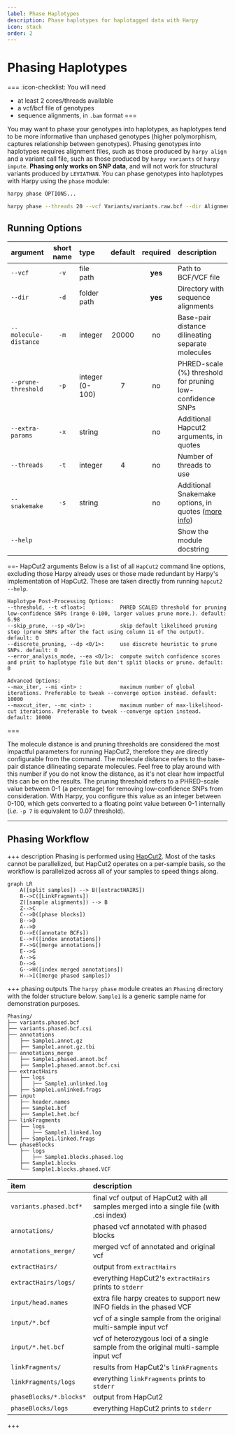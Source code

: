```yaml
---
label: Phase Haplotypes
description: Phase haplotypes for haplotagged data with Harpy
icon: stack
order: 2
---
```


# Phasing Haplotypes

===  :icon-checklist: You will need
- at least 2 cores/threads available
- a vcf/bcf file of genotypes
- sequence alignments, in `.bam` format
===

You may want to phase your genotypes into haplotypes, as haplotypes tend to be more informative
than unphased genotypes (higher polymorphism, captures relationship between genotypes). Phasing
genotypes into haplotypes requires alignment files, such as those produced by `harpy align` and
a variant call file, such as those produced by `harpy variants` or `harpy impute`. **Phasing only
works on SNP data**, and will not work for structural variants produced by `LEVIATHAN`. You can phase genotypes into haplotypes with Harpy using the `phase` module:

```bash usage
harpy phase OPTIONS... 
```
```bash example
harpy phase --threads 20 --vcf Variants/variants.raw.bcf --dir Alignments/ema 
```


## Running Options
| argument              | short name | type            | default | required | description                                                             |
|:----------------------|:----------:|:----------------|:-------:|:--------:|:------------------------------------------------------------------------|
| `--vcf`               |    `-v`    | file path       |         | **yes**  | Path to BCF/VCF file                                                    |
| `--dir`               |    `-d`    | folder path     |         | **yes**  | Directory with sequence alignments                                      |
| `--molecule-distance` |    `-m`    | integer         |  20000  |    no    | Base-pair distance dilineating separate molecules                       |
| `--prune-threshold`   |    `-p`    | integer (0-100) |    7    |    no    | PHRED-scale (%) threshold for pruning low-confidence SNPs               |
| `--extra-params`      |    `-x`    | string          |         |    no    | Additional Hapcut2 arguments, in quotes                                |
| `--threads`           |    `-t`    | integer         |    4    |    no    | Number of threads to use                                                |
| `--snakemake`         |    `-s`    | string          |         |    no    | Additional Snakemake options, in quotes ([more info](../getstarted.md/#adding-additional-snakamake-parameters))  |
| `--help`              |            |                 |         |          | Show the module docstring                                               |


==- HapCut2 arguments
Below is a list of all `HapCut2` command line options, excluding those Harpy already uses or those made redundant by Harpy's implementation of HapCut2.
These are taken directly from running `hapcut2 --help`.

``` hapcut2 arguments
Haplotype Post-Processing Options:
--threshold, --t <float>:           PHRED SCALED threshold for pruning low-confidence SNPs (range 0-100, larger values prune more.). default: 6.98
--skip_prune, --sp <0/1>:           skip default likelihood pruning step (prune SNPs after the fact using column 11 of the output). default: 0
--discrete_pruning, --dp <0/1>:     use discrete heuristic to prune SNPs. default: 0
--error_analysis_mode, --ea <0/1>:  compute switch confidence scores and print to haplotype file but don't split blocks or prune. default: 0

Advanced Options:
--max_iter, --mi <int> :            maximum number of global iterations. Preferable to tweak --converge option instead. default: 10000
--maxcut_iter, --mc <int> :         maximum number of max-likelihood-cut iterations. Preferable to tweak --converge option instead. default: 10000
```
===

The molecule distance is and pruning thresholds are considered the most impactful parameters
for running HapCut2, therefore they are directly configurable from the command. The molecule distance
refers to the base-pair distance dilineating separate molecules. Feel free to play around with this number 
if you do not know the distance, as it's not clear how impactful this can be on the results. The pruning 
threshold refers to a PHRED-scale value between 0-1 (a percentage) for removing low-confidence SNPs from consideration. 
With Harpy, you configure this value as an integer between 0-100, which gets converted to a floating point
value between 0-1 internally (_i.e._ `-p 7` is equivalent to 0.07 threshold).

---
## Phasing Workflow
+++ description
Phasing is performed using [HapCut2](https://github.com/vibansal/HapCUT2). Most of the tasks cannot
be parallelized, but HapCut2 operates on a per-sample basis, so the workflow is parallelized
across all of your samples to speed things along.

```mermaid
graph LR
    A([split samples]) --> B([extractHAIRS])
    B-->C([LinkFragments])
    Z([sample alignments]) --> B
    Z-->C
    C-->D([phase blocks])
    B-->D
    A-->D
    D-->E([annotate BCFs])
    E-->F([index annotations])
    F-->G([merge annotations])
    E-->G
    A-->G
    D-->G
    G-->H([index merged annotations])
    H-->I([merge phased samples])
```

+++ phasing outputs
The `harpy phase` module creates an `Phasing` directory with the folder structure below. `Sample1` is a generic sample name for demonstration purposes.

```
Phasing/
├── variants.phased.bcf
├── variants.phased.bcf.csi
├── annotations
│   ├── Sample1.annot.gz
│   ├── Sample1.annot.gz.tbi
├── annotations_merge
│   ├── Sample1.phased.annot.bcf
│   ├── Sample1.phased.annot.bcf.csi
├── extractHairs
│   ├── logs
│   │   ├── Sample1.unlinked.log
│   ├── Sample1.unlinked.frags
├── input
│   ├── header.names
│   ├── Sample1.bcf
│   ├── Sample1.het.bcf
├── linkFragments
│   ├── logs
│   │   ├── Sample1.linked.log
│   ├── Sample1.linked.frags
└── phaseBlocks
    ├── logs
    │   ├── Sample1.blocks.phased.log
    ├── Sample1.blocks
    └── Sample1.blocks.phased.VCF
```

| item | description |
|:---|:---|
| `variants.phased.bcf*` | final vcf output of HapCut2 with all samples merged into a single file (with .csi index) |
| `annotations/` | phased vcf annotated with phased blocks |
| `annotations_merge/` | merged vcf of annotated and original vcf |
| `extractHairs/` | output from `extractHairs` |
| `extractHairs/logs/` | everything HapCut2's `extractHairs` prints to `stderr` |
| `input/head.names` | extra file harpy creates to support new INFO fields in the phased VCF |
| `input/*.bcf` | vcf of a single sample from the original multi-sample input vcf |
| `input/*.het.bcf` | vcf of heterozygous loci of a single sample from the original multi-sample input vcf |
| `linkFragments/` | results from HapCut2's `linkFragments` |
| `linkFragments/logs` | everything `linkFragments` prints to `stderr` |
| `phaseBlocks/*.blocks*` | output from HapCut2 |
| `phaseBlocks/logs` | everything HapCut2 prints to `stderr` |
+++